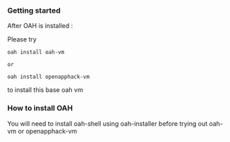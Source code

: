 
### Getting started

After OAH is installed :

Please try
```
oah install oah-vm

or

oah install openapphack-vm

```

to install this base oah vm


### How to install **OAH**

You will need to install oah-shell using oah-installer before trying out oah-vm or openapphack-vm
